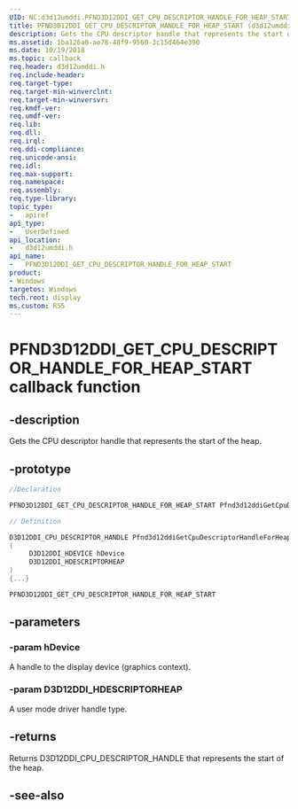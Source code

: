 ```yaml
---
UID: NC:d3d12umddi.PFND3D12DDI_GET_CPU_DESCRIPTOR_HANDLE_FOR_HEAP_START
title: PFND3D12DDI_GET_CPU_DESCRIPTOR_HANDLE_FOR_HEAP_START (d3d12umddi.h)
description: Gets the CPU descriptor handle that represents the start of the heap.
ms.assetid: 1ba126a0-ae78-48f9-9560-3c15d464e390
ms.date: 10/19/2018
ms.topic: callback
req.header: d3d12umddi.h
req.include-header:
req.target-type:
req.target-min-winverclnt:
req.target-min-winversvr:
req.kmdf-ver:
req.umdf-ver:
req.lib:
req.dll:
req.irql: 
req.ddi-compliance:
req.unicode-ansi:
req.idl:
req.max-support:
req.namespace:
req.assembly:
req.type-library: 
topic_type: 
-	apiref
api_type: 
-	UserDefined
api_location: 
-	d3d12umddi.h
api_name: 
-	PFND3D12DDI_GET_CPU_DESCRIPTOR_HANDLE_FOR_HEAP_START
product: 
- Windows
targetos: Windows
tech.root: display
ms.custom: RS5
---
```


# PFND3D12DDI_GET_CPU_DESCRIPTOR_HANDLE_FOR_HEAP_START callback function

## -description

Gets the CPU descriptor handle that represents the start of the heap.

## -prototype

```cpp
//Declaration

PFND3D12DDI_GET_CPU_DESCRIPTOR_HANDLE_FOR_HEAP_START Pfnd3d12ddiGetCpuDescriptorHandleForHeapStart; 

// Definition

D3D12DDI_CPU_DESCRIPTOR_HANDLE Pfnd3d12ddiGetCpuDescriptorHandleForHeapStart 
(
	 D3D12DDI_HDEVICE hDevice
	 D3D12DDI_HDESCRIPTORHEAP
)
{...}

PFND3D12DDI_GET_CPU_DESCRIPTOR_HANDLE_FOR_HEAP_START 


```

## -parameters

### -param hDevice

A handle to the display device (graphics context).

### -param D3D12DDI_HDESCRIPTORHEAP

A user mode driver handle type.

## -returns

Returns D3D12DDI_CPU_DESCRIPTOR_HANDLE that represents the start of the heap.


## -see-also
